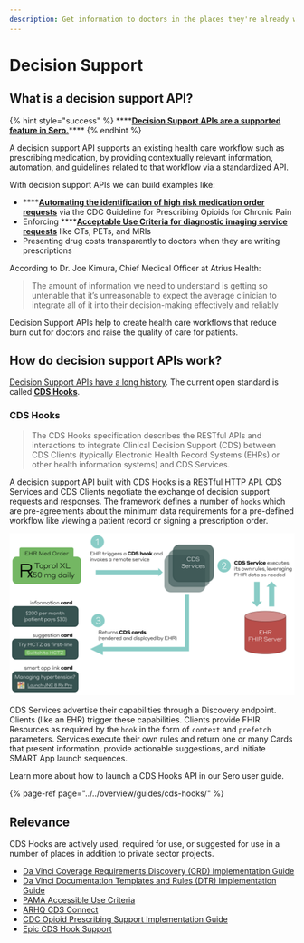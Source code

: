 ```yaml
---
description: Get information to doctors in the places they're already working
---
```


# Decision Support

## What is a decision support API?

{% hint style="success" %}
\*\*\*\*[**Decision Support APIs are a supported feature in Sero.**](../../overview/guides/cds-hooks/)\*\*\*\*
{% endhint %}

A decision support API supports an existing health care workflow such as prescribing medication, by providing contextually relevant information, automation, and guidelines related to that workflow via a standardized API. 

With decision support APIs we can build examples like:

* \*\*\*\*[**Automating the identification of high risk medication order requests**](http://build.fhir.org/ig/cqframework/opioid-cds/) via the CDC Guideline for Prescribing Opioids for Chronic Pain
* Enforcing ****[**Acceptable Use Criteria for diagnostic imaging service requests**](https://www.cms.gov/Medicare/Quality-Initiatives-Patient-Assessment-Instruments/Appropriate-Use-Criteria-Program) like CTs, PETs, and MRIs
* Presenting drug costs transparently to doctors when they are writing prescriptions

According to Dr. Joe Kimura, Chief Medical Officer at Atrius Health:

> The amount of information we need to understand is getting so untenable that it’s unreasonable to expect the average clinician to integrate all of it into their decision-making effectively and reliably

Decision Support APIs help to create health care workflows that reduce burn out for doctors and raise the quality of care for patients.

## How do decision support APIs work?

[Decision Support APIs have a long history](https://joshuakelly.substack.com/p/40-years-of-healthcare-decision-support). The current open standard is called [**CDS Hooks**](https://cds-hooks.hl7.org/).

### CDS Hooks

> The CDS Hooks specification describes the RESTful APIs and interactions to integrate Clinical Decision Support \(CDS\) between CDS Clients \(typically Electronic Health Record Systems \(EHRs\) or other health information systems\) and CDS Services.

A decision support API built with CDS Hooks is a RESTful HTTP API. CDS Services and CDS Clients negotiate the exchange of decision support requests and responses. The framework defines a number of `hooks` which are pre-agreements about the minimum data requirements for a pre-defined workflow like viewing a patient record or signing a prescription order.

![The CDS Hooks workflow](../../.gitbook/assets/image.png)

CDS Services advertise their capabilities through a Discovery endpoint. Clients \(like an EHR\) trigger these capabilities. Clients provide FHIR Resources as required by the `hook` in the form of `context` and `prefetch` parameters. Services execute their own rules and return one or many Cards that present information, provide actionable suggestions, and initiate SMART App launch sequences.

Learn more about how to launch a CDS Hooks API in our Sero user guide. 

{% page-ref page="../../overview/guides/cds-hooks/" %}

## Relevance

CDS Hooks are actively used, required for use, or suggested for use in a number of places in addition to private sector projects.

* [Da Vinci Coverage Requirements Discovery \(CRD\) Implementation Guide](http://hl7.org/fhir/us/davinci-crd/)
* [Da Vinci Documentation Templates and Rules \(DTR\) Implementation Guide](http://hl7.org/fhir/us/davinci-dtr/history.html)
* [PAMA Accessible Use Criteria](https://argonautproject.github.io/cds-hooks-for-pama/)
* [ARHQ CDS Connect](https://cds.ahrq.gov/cdsconnect)
* [CDC Opioid Prescribing Support Implementation Guide](http://build.fhir.org/ig/cqframework/opioid-cds/)
* [Epic CDS Hook Support](https://open.epic.com/Content/specs/staged/Epic%20CDS%20Hooks%20Support.pdf)

